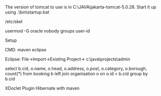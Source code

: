 The version of tomcat to use is in C:\JAVA\jakarta-tomcat-5.0.28.  Start it up using .\bin\startup.bat

 /etc/skel


usermod -G oracle nobody
groups user-id




Setup

CMD:
maven eclipse

Eclipse:
File->Import->Existing Project->
c:\java\projects\admin





select b.cid, o.name, o.head, o.address, o.post, o.category, o.borough, count(*) from booking b left join organisation o on o.id = b.cid group by b.cid


XDoclet Plugin  Hibernate with maven